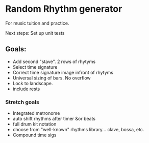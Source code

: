 # Random Rhythm generator
For music tuition and practice. 

Next steps: 
Set up unit tests

## Goals: 

- Add second "stave". 2 rows of rhytyms
- Select time signature
- Correct time signature image infront of rhytyms
- Universal sizing of bars. No overflow
- Lock to landscape. 
- include rests


### Stretch goals
- Integrated metronome
- auto shift rhythms after timer &or beats
- full drum kit notation
- choose from "well-known" rhythms library... clave, bossa, etc. 
- Compound time sigs
